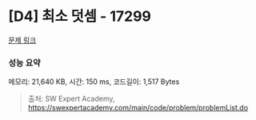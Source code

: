 # [D4] 최소 덧셈 - 17299 

[문제 링크](https://swexpertacademy.com/main/code/problem/problemDetail.do?contestProbId=AYe7x0DKBJADFARP) 

### 성능 요약

메모리: 21,640 KB, 시간: 150 ms, 코드길이: 1,517 Bytes



> 출처: SW Expert Academy, https://swexpertacademy.com/main/code/problem/problemList.do